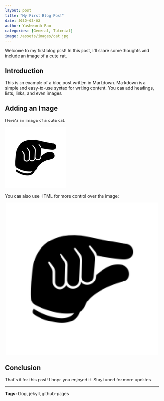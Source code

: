 ```yaml
---
layout: post
title: "My First Blog Post"
date: 2025-02-02
author: Yashwanth Rao
categories: [General, Tutorial]
image: /assets/images/cat.jpg
---
```


Welcome to my first blog post! In this post, I'll share some thoughts and include an image of a cute cat.

## Introduction
This is an example of a blog post written in Markdown. Markdown is a simple and easy-to-use syntax for writing content. You can add headings, lists, links, and even images.

## Adding an Image
Here's an image of a cute cat:

![A cute cat](/assets/images/cat.png)

You can also use HTML for more control over the image:

<img src="/assets/images/cat.png" alt="A cute cat" width="500" style="display: block; margin: 0 auto;">

## Conclusion
That's it for this post! I hope you enjoyed it. Stay tuned for more updates.

---

**Tags:** blog, jekyll, github-pages